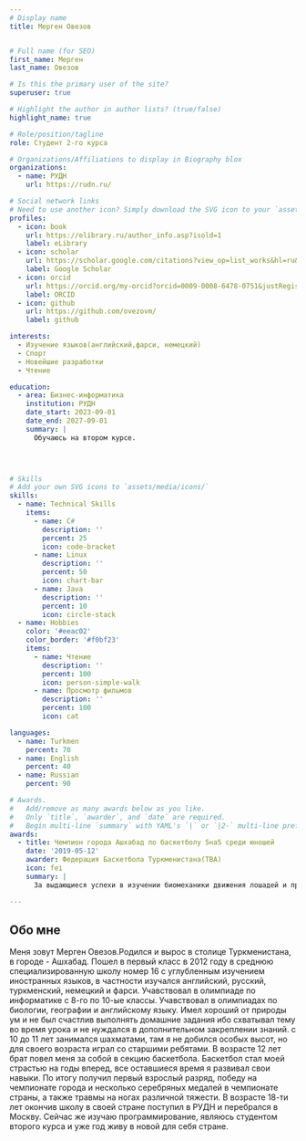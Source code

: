 ```yaml
---
# Display name
title: Мерген Овезов


# Full name (for SEO)
first_name: Мерген
last_name: Овезов

# Is this the primary user of the site?
superuser: true

# Highlight the author in author lists? (true/false)
highlight_name: true

# Role/position/tagline
role: Студент 2-го курса 

# Organizations/Affiliations to display in Biography blox
organizations:
  - name: РУДН
    url: https://rudn.ru/

# Social network links
# Need to use another icon? Simply download the SVG icon to your `assets/media/icons/` folder.
profiles:
  - icon: book
    url: https://elibrary.ru/author_info.asp?isold=1
    label: eLibrary
  - icon: scholar
    url: https://scholar.google.com/citations?view_op=list_works&hl=ru&user=LtdEI5EAAAAJ
    label: Google Scholar
  - icon: orcid
    url: https://orcid.org/my-orcid?orcid=0009-0008-6478-0751&justRegistered=true
    label: ORCID
  - icon: github
    url: https://github.com/ovezovm/
    label: github

interests:
  - Изучение языков(английский,фарси, немецкий)
  - Спорт
  - Новейшие разработки
  - Чтение 

education:
  - area: Бизнес-информатика
    institution: РУДН
    date_start: 2023-09-01
    date_end: 2027-09-01
    summary: |
      Обучаюсь на втором курсе.

  


# Skills
# Add your own SVG icons to `assets/media/icons/`
skills:
  - name: Technical Skills
    items:
      - name: C#
        description: ''
        percent: 25
        icon: code-bracket
      - name: Linux
        description: ''
        percent: 50
        icon: chart-bar
      - name: Java
        description: ''
        percent: 10
        icon: circle-stack
  - name: Hobbies
    color: '#eeac02'
    color_border: '#f0bf23'
    items:
      - name: Чтение 
        description: ''
        percent: 100
        icon: person-simple-walk
      - name: Просмотр фильмов
        description: ''
        percent: 100
        icon: cat

languages:
  - name: Turkmen
    percent: 70
  - name: English
    percent: 40
  - name: Russian
    percent: 90

# Awards.
#   Add/remove as many awards below as you like.
#   Only `title`, `awarder`, and `date` are required.
#   Begin multi-line `summary` with YAML's `|` or `|2-` multi-line prefix and indent 2 spaces below.
awards:
  - title: Чемпион города Ашхабад по баскетболу 5на5 среди юношей 
    date: '2019-05-12'
    awarder: Федерация Баскетбола Туркменистана(TBA)
    icon: fei
    summary: |
      За выдающиеся успехи в изучении биомеханики движения лошадей и практическое применение знаний на соревнованиях. Мне удалось достичь уровня, позволяющего потимизировать взаимодействие с лошадью так, что результаты в дисциплинах троеборья и выездки улучшились; демонстрировал исключительное понимание конской анатомии и поведения.

---
```


## Обо мне

Меня зовут Мерген Овезов.Родился и вырос в столице Туркменистана, в городе - Ашхабад. Пошел в первый класс в 2012 году в среднюю специализированную школу номер 16 с углубленным изучением иностранных языков, в частности изучался английский, русский, туркменский, немецкий и фарси. Учавствовал в олимпиаде по информатике с 8-го по 10-ые классы. Учавствовал в олимпиадах по биологии, географии и английскому языку. Имел хороший от природы ум и не был счастлив выполнять домашние задания ибо схватывал тему во время урока и не нуждался в дополнительном закреплении знаний. с 10 до 11 лет занимался шахматами, там я не добился особых высот, но для своего возраста играл со старшими ребятами. В возрасте 12 лет брат повел меня за собой в секцию баскетбола. Баскетбол стал моей страстью на годы вперед, все оставшиеся время я развивал свои навыки. По итогу получил первый взрослый разряд, победу на чемпионате города и несколько серебряных медалей в чемпионате страны, а также травмы на ногах различной тяжести. В возрасте 18-ти лет окончив школу в своей стране поступил в РУДН и перебрался в Москву. Сейчас же изучаю программирование, являюсь студентом второго курса и уже год живу в новой для себя стране. 
